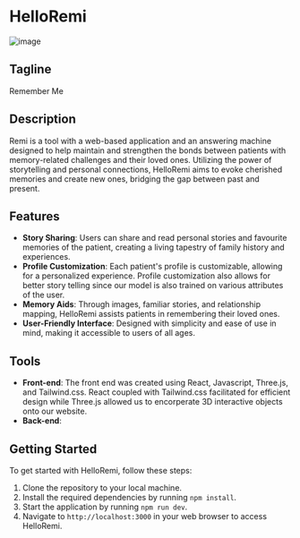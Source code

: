 # HelloRemi
![image](https://github.com/alvina-yang/HelloRemi/assets/122567598/df9e28bb-b5f1-4b18-957e-c93c346ccb6d)
## Tagline
Remember Me

## Description
Remi is a tool with a web-based application and an answering machine designed to help maintain and strengthen the bonds between patients with memory-related challenges and their loved ones. Utilizing the power of storytelling and personal connections, HelloRemi aims to evoke cherished memories and create new ones, bridging the gap between past and present.

## Features
- **Story Sharing**: Users can share and read personal stories and favourite memories of the patient, creating a living tapestry of family history and experiences.
- **Profile Customization**: Each patient's profile is customizable, allowing for a personalized experience. Profile customization also allows for better story telling since our model is also trained on various attributes of the user.
- **Memory Aids**: Through images, familiar stories, and relationship mapping, HelloRemi assists patients in remembering their loved ones.
- **User-Friendly Interface**: Designed with simplicity and ease of use in mind, making it accessible to users of all ages.

## Tools
- **Front-end**: The front end was created using React, Javascript, Three.js, and Tailwind.css. React coupled with Tailwind.css facilitated for efficient design while Three.js allowed us to encorperate 3D interactive objects onto our website.
- **Back-end**: 

## Getting Started
To get started with HelloRemi, follow these steps:
1. Clone the repository to your local machine.
2. Install the required dependencies by running `npm install`.
3. Start the application by running `npm run dev`.
4. Navigate to `http://localhost:3000` in your web browser to access HelloRemi.
